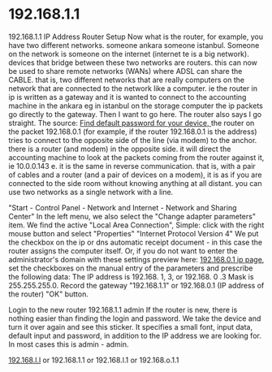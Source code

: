 # 192.168.1.1
192.168.1.1 IP Address Router Setup
Now what is the router, for example, you have two different networks. someone ankara someone istanbul. Someone on the network is someone on the internet (internet te is a big network). devices that bridge between these two networks are routers. this can now be used to share remote networks (WANs) where ADSL can share the CABLE. that is, two different networks that are really computers on the network that are connected to the network like a computer. ie the router in ip is written as a gateway and it is wanted to connect to the accounting machine in the ankara eg in istanbul on the storage computer the ip packets go directly to the gateway. Then I want to go here. The router also says I go straight. The source: <a href="///19216811.how/wiki-default-router-password-database">Find default password for your device, </a> the router on the packet 192.168.0.1 (for example, if the router 192.168.0.1 is the address) tries to connect to the opposite side of the line (via modem) to the anchor. there is a router (and modem) in the opposite side. it will direct the accounting machine to look at the packets coming from the router against it, ie 10.0.0.143 e. it is the same in reverse communication. that is, with a pair of cables and a router (and a pair of devices on a modem), it is as if you are connected to the side room without knowing anything at all distant. you can use two networks as a single network with a line.

"Start - Control Panel - Network and Internet - Network and Sharing Center" In the left menu, we also select the "Change adapter parameters" item. We find the active "Local Area Connection", Simple: click with the right mouse button and select "Properties" "Internet Protocol Version 4" We put the checkbox on the ip or dns automatic receipt document - in this case the router assigns the computer itself. Or, if you do not want to enter the administrator's domain with these settings preview here: <a rel relrel  rel="me next alternate canonical hjnofollowdfgh search"  rel="me next alternate canonical hjnofollowdfgh search"  rel="me next alternate canonical hjnofollowdfgh search"  rel="me next alternate canonical hjnofollowdfgh search"  href="https://19216811.how/login-192.168.0.1" rel="me next alternate canonical hjnofollowdfgh search"  rel="me next alternate canonical hjnofollowdfgh search"  rel="me next alternate canonical hjnofollowdfgh search"  rel="me next alternate canonical hjnofollowdfgh search">192.168.0.1 ip page</a>, set the checkboxes on the manual entry of the parameters and prescribe the following data: The IP address is 192.168. 1, 3, or 192.168. 0 .3 Mask is 255.255.255.0. Record the gateway "192.168.1.1" or 192.168.0.1 (IP address of the router) "OK" button.

Login to the new router 192.168.1.1 admin If the router is new, there is nothing easier than finding the login and password. We take the device and turn it over again and see this sticker. It specifies a small font, input data, default input and password, in addition to the IP address we are looking for. In most cases this is admin - admin.

<a href="https://github.com/web-apply/192.168.l.l">192.168.l.l</a> or 192.168.1.1 or 192.168.l.1 or 192.168.o.1.1
